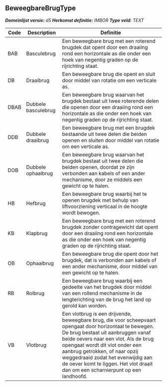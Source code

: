 ﻿## BeweegbareBrugType

*__Domeinlijst versie:__ d5*
*__Herkomst definitie:__ IMBOR*
*__Type veld:__ TEXT*

|__Code__ |__Description__ |__Definitie__	|
|	---	|	---	|   ---	| 
| BAB | Basculebrug | Een beweegbare brug met een roterend brugdek dat opent door een draaiing rond een horizontale as die onder een hoek van negentig graden op de rijrichting staat. |
| DB | Draaibrug | Een beweegbare brug die opent en sluit door middel van rotatie om een verticale as. |
| DBAB | Dubbele basculebrug | Een beweegbare brug waarvan het brugdek bestaat uit twee roterende delen die openen door een draaiing rond een horizontale as die onder een hoek van negentig graden op de rijrichting staat. |
| DDB | Dubbele draaibrug | Een beweegbare brug met een brugdek bestaande uit twee delen die beiden openen en sluiten door middel van rotatie om een verticale as. |
| DOB | Dubbele ophaalbrug | Een beweegbare brug waarvan het brugdek bestaat uit twee delen die beiden openen, doordat ze zijn verbonden aan kabels of een ander mechanisme, door ze middels een gewicht op te halen. |
| HB | Hefbrug | Een beweegbare brug waarbij het te openen brugdek met behulp van liftvoorziening verticaal in de hoogte wordt bewogen. |
| KB | Klapbrug | Een beweegbare brug met een roterend brugdek zonder contragewicht dat opent door een draaiing rond een horizontale as die onder een hoek van negentig graden op de rijrichting staat. |
| OB | Ophaalbrug | Een beweegbare brug die opent door het brugdek, dat is verbonden aan kabels of een ander mechanisme, door middel van een gewicht op te halen. |
| RB | Rolbrug | Een beweegbare brug waarbij een gedeelte van het brugdek door middel van een rollend mechanisme in de lengterichting van de brug het land op gerold kan worden. |
| VB | Vlotbrug | Een vlotbrug is een drijvende, beweegbare brug, die voor scheepvaart opengaat door horizontaal te bewegen. De brug bestaat uit aanbruggen vanaf beide oevers naar een vlot. Als de brug opengaat wordt dit vlot onder een aanbrug getrokken, of naar opzij weggedraaid zodat het evenwijdig aan de oever komt te liggen. Het vlot draait dan om een scharnierpunt op een landhoofd. |
